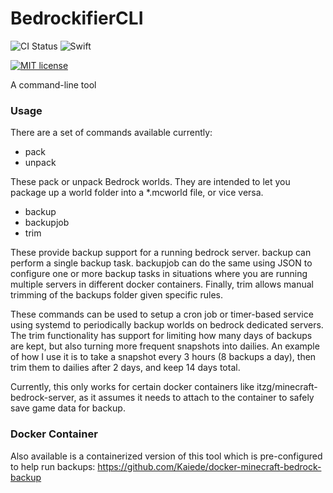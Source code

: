 # BedrockifierCLI

![CI Status](https://github.com/Kaiede/BedrockifierCLI/actions/workflows/swift.yml/badge.svg)
![Swift](https://img.shields.io/badge/Swift-5.5.2-brightgreen.svg?style=flat)

[![MIT license](http://img.shields.io/badge/License-MIT-brightgreen.svg)](http://opensource.org/licenses/MIT)

A command-line tool 

### Usage

There are a set of commands available currently:

* pack
* unpack

These pack or unpack Bedrock worlds. They are intended to let you package up a world folder into a *.mcworld file, or vice versa.

* backup
* backupjob
* trim

These provide backup support for a running bedrock server. backup can perform a single backup task. backupjob can do the same using JSON to configure one or more backup tasks in situations where you are running multiple servers in different docker containers. Finally, trim allows manual trimming of the backups folder given specific rules. 

These commands can be used to setup a cron job or timer-based service using systemd to periodically backup worlds on bedrock dedicated servers. The trim functionality has support for limiting how many days of backups are kept, but also turning more frequent snapshots into dailies. An example of how I use it is to take a snapshot every 3 hours (8 backups a day), then trim them to dailies after 2 days, and keep 14 days total. 

Currently, this only works for certain docker containers like itzg/minecraft-bedrock-server, as it assumes it needs to attach to the container to safely save game data for backup. 

### Docker Container

Also available is a containerized version of this tool which is pre-configured to help run backups: https://github.com/Kaiede/docker-minecraft-bedrock-backup
